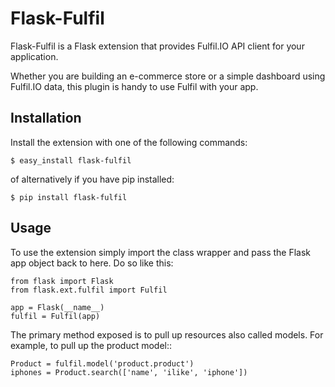 # Flask-Fulfil

Flask-Fulfil is a Flask extension that provides Fulfil.IO API client for
your application.

Whether you are building an e-commerce store or a simple dashboard using
Fulfil.IO data, this plugin is handy to use Fulfil with your app.

## Installation

Install the extension with one of the following commands:

    $ easy_install flask-fulfil

of alternatively if you have pip installed:
    
    $ pip install flask-fulfil

## Usage

To use the extension simply import the class wrapper and pass the Flask app
object back to here. Do so like this:
    
    from flask import Flask
    from flask.ext.fulfil import Fulfil
    
    app = Flask(__name__)
    fulfil = Fulfil(app)

The primary method exposed is to pull up resources also called models. For
example, to pull up the product model::

    Product = fulfil.model('product.product')
    iphones = Product.search(['name', 'ilike', 'iphone'])
